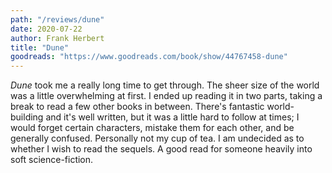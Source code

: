```yaml
---
path: "/reviews/dune"
date: 2020-07-22
author: Frank Herbert
title: "Dune"
goodreads: "https://www.goodreads.com/book/show/44767458-dune"
---
```


*Dune* took me a really long time to get through. The sheer size of the world was a little overwhelming at first. I ended up reading it in two parts, taking a break to read a few other books in between. There's fantastic world-building and it's well written, but it was a little hard to follow at times; I would forget certain characters, mistake them for each other, and be generally confused. Personally not my cup of tea. I am undecided as to whether I wish to read the sequels. A good read for someone heavily into soft science-fiction.
